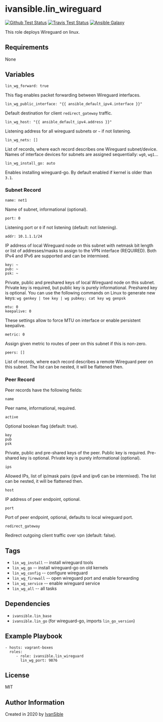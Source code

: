 # ivansible.lin_wireguard

[![Github Test Status](https://github.com/ivansible/lin-wireguard/workflows/Molecule%20test/badge.svg?branch=master)](https://github.com/ivansible/lin-wireguard/actions)
[![Travis Test Status](https://travis-ci.org/ivansible/lin-wireguard.svg?branch=master)](https://travis-ci.org/ivansible/lin-wireguard)
[![Ansible Galaxy](https://img.shields.io/badge/galaxy-ivansible.lin__wireguard-68a.svg?style=flat)](https://galaxy.ansible.com/ivansible/lin_wireguard/)

This role deploys Wireguard on linux.


## Requirements

None


## Variables

    lin_wg_forward: true
This flag enables packet forwarding between Wireguard interfaces.

    lin_wg_public_interface: "{{ ansible_default_ipv4.interface }}"
Default destination for client `redirect_gateway` traffic.

    lin_wg_host: "{{ ansible_default_ipv4.address }}"
Listening address for all wireguard subnets or `~` if not listening.

    lin_wg_nets: []
List of records, where each record describes one Wireguard subnet/device.
Names of interface devices for subnets are assigned sequentially: `wg0`, `wg1`...

    lin_wg_install_go: auto
Enables installing wireguard-go. By default enabled if kernel is older than `3.1`.

### Subnet Record

    name: net1
Name of subnet, informational (optional).

    port: 0
Listening port or `0` if not listening (default: not listening).

    addr: 10.1.1.1/24
IP address of local Wireguard node on this subnet with netmask bit length
or list of addresses/masks to assign to the VPN interface (REQUIRED).
Both IPv4 and IPv6 are supported and can be intermixed.

    key: ~
    pub: ~
    psk: ~
Private, public and preshared keys of local Wireguard node on this subnet.
Private key is required, but public key is purely informational.
Preshared key is optional.
You can use the following commands on Linux to generate new keys:
``wg genkey | tee key | wg pubkey; cat key
wg genpsk``

    mtu: 0
    keepalive: 0
These settings allow to force MTU on interface or enable persistent keepalive.

    metric: 0
Assign given metric to routes of peer on this subnet if this is non-zero.

    peers: []
List of records, where each record describes a remote Wireguard peer
on this subnet. The list can be nested, it will be flattened then.

### Peer Record

Peer records have the following fields:

    name
Peer name, informational, required.

    active
Optional boolean flag (default: true).

    key
    pub
    psk
Private, public and pre-shared keys of the peer.
Public key is required. Pre-shared key is optional.
Private key is purely informational (optional).

    ips
Allowed IPs, list of ip/mask pairs (ipv4 and ipv6 can be intermixed).
The list can be nested, it will be flattened then.

    host
IP address of peer endpoint, optional.

    port
Port of peer endpoint, optional, defaults to local wireguard port.

    redirect_gateway
Redirect outgoing client traffic over vpn (default: false).


## Tags

- `lin_wg_install` -- install wireguard tools
- `lin_wg_go` -- install wireguard-go on old kernels
- `lin_wg_config` -- configure wireguard
- `lin_wg_firewall` -- open wireguard port and enable forwarding
- `lin_wg_service` -- enable wireguard service
- `lin_wg_all` -- all tasks


## Dependencies

- `ivansible.lin_base`
- `ivansible.lin_go` (for wireguard-go, imports `lin_go_version`)


## Example Playbook

    - hosts: vagrant-boxes
      roles:
         - role: ivansible.lin_wireguard
           lin_wg_port: 9876


## License

MIT


## Author Information

Created in 2020 by [IvanSible](https://github.com/ivansible)

